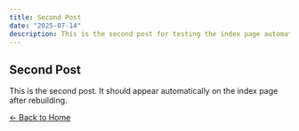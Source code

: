 ```yaml
---
title: Second Post
date: "2025-07-14"
description: This is the second post for testing the index page automation.
---
```


## Second Post

This is the second post. It should appear automatically on the index page after rebuilding.

[← Back to Home]()
